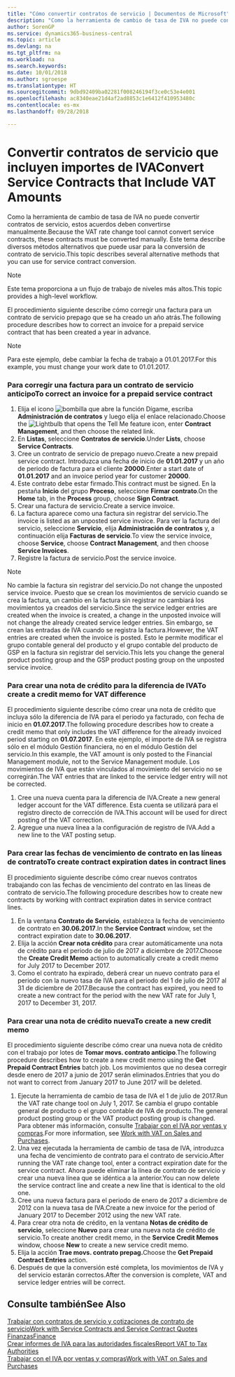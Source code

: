 ```yaml
---
title: "Cómo convertir contratos de servicio | Documentos de Microsoft"
description: "Como la herramienta de cambio de tasa de IVA no puede convertir contratos de servicio, estos acuerdos deben convertirse manualmente. Este tema describe diversos métodos alternativos que puede usar para la conversión de contrato de servicio."
author: SorenGP
ms.service: dynamics365-business-central
ms.topic: article
ms.devlang: na
ms.tgt_pltfrm: na
ms.workload: na
ms.search.keywords: 
ms.date: 10/01/2018
ms.author: sgroespe
ms.translationtype: HT
ms.sourcegitcommit: 9dbd92409ba02281f008246194f3ce0c53e4e001
ms.openlocfilehash: ac8340eae21d4af2ad8853c1e6412f410953480c
ms.contentlocale: es-mx
ms.lasthandoff: 09/28/2018

---
```

# <a name="convert-service-contracts-that-include-vat-amounts"></a><span data-ttu-id="1780e-104">Convertir contratos de servicio que incluyen importes de IVA</span><span class="sxs-lookup"><span data-stu-id="1780e-104">Convert Service Contracts that Include VAT Amounts</span></span>
<span data-ttu-id="1780e-105">Como la herramienta de cambio de tasa de IVA no puede convertir contratos de servicio, estos acuerdos deben convertirse manualmente.</span><span class="sxs-lookup"><span data-stu-id="1780e-105">Because the VAT rate change tool cannot convert service contracts, these contracts must be converted manually.</span></span> <span data-ttu-id="1780e-106">Este tema describe diversos métodos alternativos que puede usar para la conversión de contrato de servicio.</span><span class="sxs-lookup"><span data-stu-id="1780e-106">This topic describes several alternative methods that you can use for service contract conversion.</span></span>  

> [!NOTE]  
>  <span data-ttu-id="1780e-107">Este tema proporciona a un flujo de trabajo de niveles más altos.</span><span class="sxs-lookup"><span data-stu-id="1780e-107">This topic provides a high-level workflow.</span></span>  

 <span data-ttu-id="1780e-108">El procedimiento siguiente describe cómo corregir una factura para un contrato de servicio prepago que se ha creado un año atrás.</span><span class="sxs-lookup"><span data-stu-id="1780e-108">The following procedure describes how to correct an invoice for a prepaid service contract that has been created a year in advance.</span></span>  

> [!NOTE]  
>  <span data-ttu-id="1780e-109">Para este ejemplo, debe cambiar la fecha de trabajo a 01.01.2017.</span><span class="sxs-lookup"><span data-stu-id="1780e-109">For this example, you must change your work date to 01.01.2017.</span></span>  

### <a name="to-correct-an-invoice-for-a-prepaid-service-contract"></a><span data-ttu-id="1780e-110">Para corregir una factura para un contrato de servicio anticipo</span><span class="sxs-lookup"><span data-stu-id="1780e-110">To correct an invoice for a prepaid service contract</span></span>  
1. <span data-ttu-id="1780e-111">Elija el icono ![bombilla que abre la función Dígame](media/ui-search/search_small.png "Dígame que desea hacer"), escriba **Administración de contratos** y luego elija el enlace relacionado.</span><span class="sxs-lookup"><span data-stu-id="1780e-111">Choose the ![Lightbulb that opens the Tell Me feature](media/ui-search/search_small.png "Tell me what you want to do") icon, enter **Contract Management**, and then choose the related link.</span></span>  
2. <span data-ttu-id="1780e-112">En **Listas**, seleccione **Contratos de servicio**.</span><span class="sxs-lookup"><span data-stu-id="1780e-112">Under **Lists**, choose **Service Contracts**.</span></span>  
3. <span data-ttu-id="1780e-113">Cree un contrato de servicio de prepago nuevo.</span><span class="sxs-lookup"><span data-stu-id="1780e-113">Create a new prepaid service contract.</span></span> <span data-ttu-id="1780e-114">Introduzca una fecha de inicio de **01.01.2017** y un año de periodo de factura para el cliente **20000**.</span><span class="sxs-lookup"><span data-stu-id="1780e-114">Enter a start date of **01.01.2017** and an invoice period year for customer **20000**.</span></span>  
4. <span data-ttu-id="1780e-115">Este contrato debe estar firmado.</span><span class="sxs-lookup"><span data-stu-id="1780e-115">This contract must be signed.</span></span> <span data-ttu-id="1780e-116">En la pestaña **Inicio** del grupo **Proceso**, seleccione **Firmar contrato**.</span><span class="sxs-lookup"><span data-stu-id="1780e-116">On the **Home** tab, in the **Process** group, choose **Sign Contract**.</span></span>  
5. <span data-ttu-id="1780e-117">Crear una factura de servicio.</span><span class="sxs-lookup"><span data-stu-id="1780e-117">Create a service invoice.</span></span>
6. <span data-ttu-id="1780e-118">La factura aparece como una factura sin registrar del servicio.</span><span class="sxs-lookup"><span data-stu-id="1780e-118">The invoice is listed as an unposted service invoice.</span></span> <span data-ttu-id="1780e-119">Para ver la factura del servicio, seleccione **Servicio**, elija **Administración de contratos** y, a continuación elija **Facturas de servicio**.</span><span class="sxs-lookup"><span data-stu-id="1780e-119">To view the service invoice, choose **Service**, choose **Contract Management**, and then choose **Service Invoices**.</span></span>  
7. <span data-ttu-id="1780e-120">Registre la factura de servicio.</span><span class="sxs-lookup"><span data-stu-id="1780e-120">Post the service invoice.</span></span>  

> [!NOTE]  
>  <span data-ttu-id="1780e-121">No cambie la factura sin registrar del servicio.</span><span class="sxs-lookup"><span data-stu-id="1780e-121">Do not change the unposted service invoice.</span></span> <span data-ttu-id="1780e-122">Puesto que se crean los movimientos de servicio cuando se crea la factura, un cambio en la factura sin registrar no cambiará los movimientos ya creados del servicio.</span><span class="sxs-lookup"><span data-stu-id="1780e-122">Since the service ledger entries are created when the invoice is created, a change in the unposted invoice will not change the already created service ledger entries.</span></span> <span data-ttu-id="1780e-123">Sin embargo, se crean las entradas de IVA cuando se registra la factura.</span><span class="sxs-lookup"><span data-stu-id="1780e-123">However, the VAT entries are created when the invoice is posted.</span></span> <span data-ttu-id="1780e-124">Esto le permite modificar el grupo contable general del producto y el grupo contable del producto de GSP en la factura sin registrar del servicio.</span><span class="sxs-lookup"><span data-stu-id="1780e-124">This lets you change the general product posting group and the GSP product posting group on the unposted service invoice.</span></span>  

### <a name="to-create-a-credit-memo-for-vat-difference"></a><span data-ttu-id="1780e-125">Para crear una nota de crédito para la diferencia de IVA</span><span class="sxs-lookup"><span data-stu-id="1780e-125">To create a credit memo for VAT difference</span></span>  
<span data-ttu-id="1780e-126">El procedimiento siguiente describe cómo crear una nota de crédito que incluya sólo la diferencia de IVA para el periodo ya facturado, con fecha de inicio en **01.07.2017**.</span><span class="sxs-lookup"><span data-stu-id="1780e-126">The following procedure describes how to create a credit memo that only includes the VAT difference for the already invoiced period starting on **01.07.2017**.</span></span> <span data-ttu-id="1780e-127">En este ejemplo, el importe de IVA se registra sólo en el módulo Gestión financiera, no en el módulo Gestión del servicio.</span><span class="sxs-lookup"><span data-stu-id="1780e-127">In this example, the VAT amount is only posted to the Financial Management module, not to the Service Management module.</span></span> <span data-ttu-id="1780e-128">Los movimientos de IVA que están vinculados al movimiento del servicio no se corregirán.</span><span class="sxs-lookup"><span data-stu-id="1780e-128">The VAT entries that are linked to the service ledger entry will not be corrected.</span></span>  

1. <span data-ttu-id="1780e-129">Cree una nueva cuenta para la diferencia de IVA.</span><span class="sxs-lookup"><span data-stu-id="1780e-129">Create a new general ledger account for the VAT difference.</span></span> <span data-ttu-id="1780e-130">Esta cuenta se utilizará para el registro directo de corrección de IVA.</span><span class="sxs-lookup"><span data-stu-id="1780e-130">This account will be used for direct posting of the VAT correction.</span></span>  
2. <span data-ttu-id="1780e-131">Agregue una nueva línea a la configuración de registro de IVA.</span><span class="sxs-lookup"><span data-stu-id="1780e-131">Add a new line to the VAT posting setup.</span></span>  

### <a name="to-create-contract-expiration-dates-in-contract-lines"></a><span data-ttu-id="1780e-132">Para crear las fechas de vencimiento de contrato en las líneas de contrato</span><span class="sxs-lookup"><span data-stu-id="1780e-132">To create contract expiration dates in contract lines</span></span>  
<span data-ttu-id="1780e-133">El procedimiento siguiente describe cómo crear nuevos contratos trabajando con las fechas de vencimiento del contrato en las líneas de contrato de servicio.</span><span class="sxs-lookup"><span data-stu-id="1780e-133">The following procedure describes how to create new contracts by working with contract expiration dates in service contract lines.</span></span>  

1. <span data-ttu-id="1780e-134">En la ventana **Contrato de Servicio**, establezca la fecha de vencimiento de contrato en **30.06.2017**.</span><span class="sxs-lookup"><span data-stu-id="1780e-134">In the **Service Contract** window, set the contract expiration date to **30.06.2017**.</span></span>  
2. <span data-ttu-id="1780e-135">Elija la acción **Crear nota crédito** para crear automáticamente una nota de crédito para el periodo de julio de 2017 a diciembre de 2017.</span><span class="sxs-lookup"><span data-stu-id="1780e-135">Choose the **Create Credit Memo** action to automatically create a credit memo for July 2017 to December 2017.</span></span>  
3. <span data-ttu-id="1780e-136">Como el contrato ha expirado, deberá crear un nuevo contrato para el periodo con la nuevo tasa de IVA para el periodo del 1 de julio de 2017 al 31 de diciembre de 2017.</span><span class="sxs-lookup"><span data-stu-id="1780e-136">Because the contract has expired, you need to create a new contract for the period with the new VAT rate for July 1, 2017 to December 31, 2017.</span></span>  

### <a name="to-create-a-new-credit-memo"></a><span data-ttu-id="1780e-137">Para crear una nota de crédito nueva</span><span class="sxs-lookup"><span data-stu-id="1780e-137">To create a new credit memo</span></span>  
<span data-ttu-id="1780e-138">El procedimiento siguiente describe cómo crear una nueva nota de crédito con el trabajo por lotes de **Tomar movs. contrato anticipo**.</span><span class="sxs-lookup"><span data-stu-id="1780e-138">The following procedure describes how to create a new credit memo using the **Get Prepaid Contract Entries** batch job.</span></span> <span data-ttu-id="1780e-139">Los movimientos que no desea corregir desde enero de 2017 a junio de 2017 serán eliminados.</span><span class="sxs-lookup"><span data-stu-id="1780e-139">Entries that you do not want to correct from January 2017 to June 2017 will be deleted.</span></span>  

1. <span data-ttu-id="1780e-140">Ejecute la herramienta de cambio de tasa de IVA el 1 de julio de 2017.</span><span class="sxs-lookup"><span data-stu-id="1780e-140">Run the VAT rate change tool on July 1, 2017.</span></span> <span data-ttu-id="1780e-141">Se cambia el grupo contable general de producto o el grupo contable de IVA de producto.</span><span class="sxs-lookup"><span data-stu-id="1780e-141">The general product posting group or the VAT product posting group is changed.</span></span> <span data-ttu-id="1780e-142">Para obtener más información, consulte [Trabajar con el IVA por ventas y compras](finance-work-with-vat.md).</span><span class="sxs-lookup"><span data-stu-id="1780e-142">For more information, see [Work with VAT on Sales and Purchases](finance-work-with-vat.md).</span></span>  
2. <span data-ttu-id="1780e-143">Una vez ejecutada la herramienta de cambio de tasa de IVA, introduzca una fecha de vencimiento de contrato para el contrato de servicio.</span><span class="sxs-lookup"><span data-stu-id="1780e-143">After running the VAT rate change tool, enter a contract expiration date for the service contract.</span></span> <span data-ttu-id="1780e-144">Ahora puede eliminar la línea de contrato de servicio y crear una nueva línea que se idéntica a la anterior.</span><span class="sxs-lookup"><span data-stu-id="1780e-144">You can now delete the service contract line and create a new line that is identical to the old one.</span></span>  
3. <span data-ttu-id="1780e-145">Cree una nueva factura para el periodo de enero de 2017 a diciembre de 2012 con la nueva tasa de IVA.</span><span class="sxs-lookup"><span data-stu-id="1780e-145">Create a new invoice for the period of January 2017 to December 2012 using the new VAT rate.</span></span>  
4. <span data-ttu-id="1780e-146">Para crear otra nota de crédito, en la ventana **Notas de crédito de servicio**, seleccione **Nuevo** para crear una nueva nota de crédito de servicio.</span><span class="sxs-lookup"><span data-stu-id="1780e-146">To create another credit memo, in the **Service Credit Memos** window, choose **New** to create a new service credit memo.</span></span>  
5. <span data-ttu-id="1780e-147">Elija la acción **Trae movs. contrato prepag.**</span><span class="sxs-lookup"><span data-stu-id="1780e-147">Choose the **Get Prepaid Contract Entries** action.</span></span>  
6. <span data-ttu-id="1780e-148">Después de que la conversión esté completa, los movimientos de IVA y del servicio estarán correctos.</span><span class="sxs-lookup"><span data-stu-id="1780e-148">After the conversion is complete, VAT and service ledger entries will be correct.</span></span>  

## <a name="see-also"></a><span data-ttu-id="1780e-149">Consulte también</span><span class="sxs-lookup"><span data-stu-id="1780e-149">See Also</span></span>  
[<span data-ttu-id="1780e-150">Trabajar con contratos de servicio y cotizaciones de contrato de servicio</span><span class="sxs-lookup"><span data-stu-id="1780e-150">Work with Service Contracts and Service Contract Quotes</span></span>](service-how-to-create-service-contracts-and-service-contract-quotes.md)  
[<span data-ttu-id="1780e-151">Finanzas</span><span class="sxs-lookup"><span data-stu-id="1780e-151">Finance</span></span>](finance.md)  
[<span data-ttu-id="1780e-152">Crear informes de IVA para las autoridades fiscales</span><span class="sxs-lookup"><span data-stu-id="1780e-152">Report VAT to Tax Authorities</span></span>](finance-how-report-vat.md)  
[<span data-ttu-id="1780e-153">Trabajar con el IVA por ventas y compras</span><span class="sxs-lookup"><span data-stu-id="1780e-153">Work with VAT on Sales and Purchases</span></span>](finance-work-with-vat.md)  


